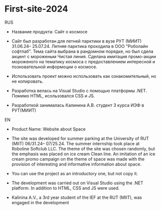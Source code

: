 # First-site-2024
RUS
- Название продукта: Сайт о космосе
  
- Сайт был разработан для летней парктики в вузе РУТ (МИИТ) 31.06.24– 25.07.24. Летняя парктика проходила в ООО "Роболайн софтлаб". 
  Тема сайта выбрана в рандомном порядке, но был сдела акцент с мороженым Чистая линия.
  Сделана имитация промо-акции мороженого на тематику космоса с предоставлением интересной и позновательной информоции о космосе.

- Использовать проект можно использовать как ознакомительный, но не копировать.

- Разработка велась на Visual Studio с помощью платформы .NET. Помимо HTML, исользовался CSS и JS.

- Разработкой занималась Калинина А.В. студент 3 курса ИЭФ в РУТ(МИИТ)

EN
- Product Name: Website about Space
  
- The site was developed for summer parking at the University of RUT (MIIT) 06/31.24– 07/25.24. The summer internship took place at Roboline Softclub LLC. 
  The theme of the site was chosen randomly, but the emphasis was placed on ice cream Clean line.
  An imitation of an ice cream promo campaign on the theme of space was made with the provision of interesting and informative information about space.

- You can use the project as an introductory one, but not copy it.

- The development was carried out on Visual Studio using the .NET platform. In addition to HTML, CSS and JS were used.

- Kalinina A.V., a 3rd year student of the IEF at the RUT (MIIT), was engaged in the development
